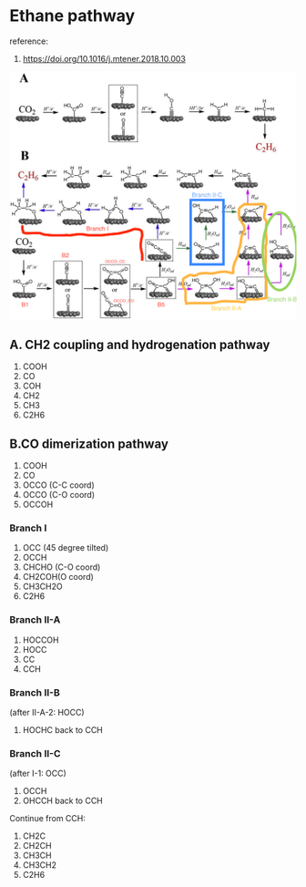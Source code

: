 # Ethane pathway

reference:

1. <https://doi.org/10.1016/j.mtener.2018.10.003>

![Ethane](../ethane_annotated.jpeg)

## A. CH2 coupling and hydrogenation pathway

1. COOH
2. CO
3. COH
4. CH2
5. CH3
6. C2H6

## B.CO dimerization pathway

1. COOH
2. CO
3. OCCO (C-C coord)
4. OCCO (C-O coord)
5. OCCOH

### Branch I

1. OCC (45 degree tilted)
2. OCCH
3. CHCHO (C-O coord)
4. CH2COH(O coord)
5. CH3CH2O
6. C2H6

### Branch II-A

1. HOCCOH
2. HOCC
3. CC
4. CCH

### Branch II-B

(after II-A-2: HOCC)

1. HOCHC
   back to CCH

### Branch II-C

(after I-1: OCC)

1. OCCH
2. OHCCH
   back to CCH

Continue from CCH:

1. CH2C
2. CH2CH
3. CH3CH
4. CH3CH2
5. C2H6
